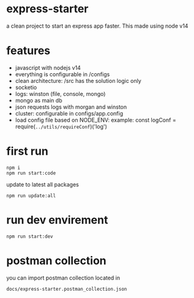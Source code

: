 # express-starter
a clean project to start an express app faster. This made using node v14

# features
- javascript with nodejs v14
- everything is configurable in /configs
- clean architecture: /src has the solution logic only
- socketio
- logs: winston (file, console, mongo)
- mongo as main db
- json requests logs with morgan and winston
- cluster: configurable in configs/app.config
- load config file based on NODE_ENV: example: const logConf = require(`../utils/requireConf`)('log')



# first run
```
npm i
npm run start:code
```
update to latest all packages

```
npm run update:all
```

# run dev envirement
```
npm run start:dev
```

# postman collection
you can import postman collection located in
```
docs/express-starter.postman_collection.json
```